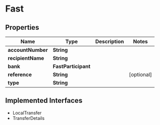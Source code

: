 

# Fast


## Properties

| Name | Type | Description | Notes |
|------------ | ------------- | ------------- | -------------|
|**accountNumber** | **String** |  |  |
|**recipientName** | **String** |  |  |
|**bank** | **FastParticipant** |  |  |
|**reference** | **String** |  |  [optional] |
|**type** | **String** |  |  |


## Implemented Interfaces

* LocalTransfer
* TransferDetails


